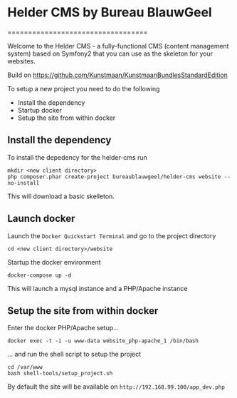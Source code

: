 # Helder CMS by Bureau BlauwGeel
==================================

Welcome to the Helder CMS - 
a fully-functional CMS (content management system) based on Symfony2 that you can use as the skeleton for your websites.

Build on https://github.com/Kunstmaan/KunstmaanBundlesStandardEdition

To setup a new project you need to do the following

- Install the dependency
- Startup docker
- Setup the site from within docker


## Install the dependency

To install the depedency for the helder-cms run 

```
mkdir <new client directory>
php composer.phar create-project bureaublauwgeel/helder-cms website --no-install
```

This will download a basic skelleton.

## Launch docker

Launch the ```Docker Quickstart Terminal``` and go to the project directory

```
cd <new client directory>/website
```

Startup the docker environment

```
docker-compose up -d
```

This will launch a mysql instance and a PHP/Apache instance

## Setup the site from within docker

Enter the docker PHP/Apache setup...
 
```
docker exec -t -i -u www-data website_php-apache_1 /bin/bash
```
  
... and run the shell script to setup the project

```
cd /var/www
bash shell-tools/setup_project.sh
```

By default the site will be available on ```http://192.168.99.100/app_dev.php```
